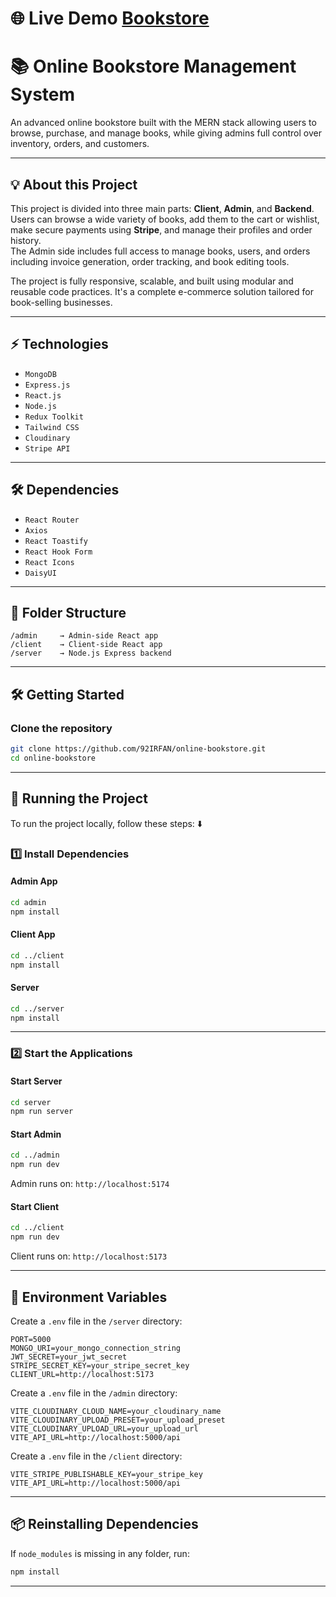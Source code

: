 # 🌐 Live Demo [Bookstore](https://bms-client-alpha.vercel.app)

# 📚 Online Bookstore Management System

An advanced online bookstore built with the MERN stack allowing users to browse, purchase, and manage books, while giving admins full control over inventory, orders, and customers.

---

## 💡 About this Project

This project is divided into three main parts: **Client**, **Admin**, and **Backend**.  
Users can browse a wide variety of books, add them to the cart or wishlist, make secure payments using **Stripe**, and manage their profiles and order history.  
The Admin side includes full access to manage books, users, and orders including invoice generation, order tracking, and book editing tools.

The project is fully responsive, scalable, and built using modular and reusable code practices. It's a complete e-commerce solution tailored for book-selling businesses.

---

## ⚡ Technologies

- `MongoDB`
- `Express.js`
- `React.js`
- `Node.js`
- `Redux Toolkit`
- `Tailwind CSS`
- `Cloudinary`
- `Stripe API`

---

## 🛠 Dependencies

- `React Router`
- `Axios`
- `React Toastify`
- `React Hook Form`
- `React Icons`
- `DaisyUI`

---

## 📂 Folder Structure

```
/admin     → Admin-side React app
/client    → Client-side React app
/server    → Node.js Express backend
```

---

## 🛠️ Getting Started

### Clone the repository

```bash
git clone https://github.com/92IRFAN/online-bookstore.git
cd online-bookstore
```

---

## 🚦 Running the Project

To run the project locally, follow these steps: ⬇️

### 1️⃣ Install Dependencies

#### Admin App

```bash
cd admin
npm install
```

#### Client App

```bash
cd ../client
npm install
```

#### Server

```bash
cd ../server
npm install
```

---

### 2️⃣ Start the Applications

#### Start Server

```bash
cd server
npm run server
```

#### Start Admin

```bash
cd ../admin
npm run dev
```
Admin runs on: `http://localhost:5174`

#### Start Client

```bash
cd ../client
npm run dev
```
Client runs on: `http://localhost:5173`

---

## 🔐 Environment Variables

Create a `.env` file in the `/server` directory:

```env
PORT=5000
MONGO_URI=your_mongo_connection_string
JWT_SECRET=your_jwt_secret
STRIPE_SECRET_KEY=your_stripe_secret_key
CLIENT_URL=http://localhost:5173
```

Create a `.env` file in the `/admin` directory:

```env
VITE_CLOUDINARY_CLOUD_NAME=your_cloudinary_name
VITE_CLOUDINARY_UPLOAD_PRESET=your_upload_preset
VITE_CLOUDINARY_UPLOAD_URL=your_upload_url
VITE_API_URL=http://localhost:5000/api
```

Create a `.env` file in the `/client` directory:

```env
VITE_STRIPE_PUBLISHABLE_KEY=your_stripe_key
VITE_API_URL=http://localhost:5000/api
```

---

## 📦 Reinstalling Dependencies

If `node_modules` is missing in any folder, run:

```bash
npm install
```

---
